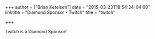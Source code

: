 +++
author = ["Brian Ketelsen"]
date = "2015-03-23T18:54:34-04:00"
linktitle = "Diamond Sponsor - Twitch"
title = "twitch"

+++

Twitch is a Diamond Sponsor!

